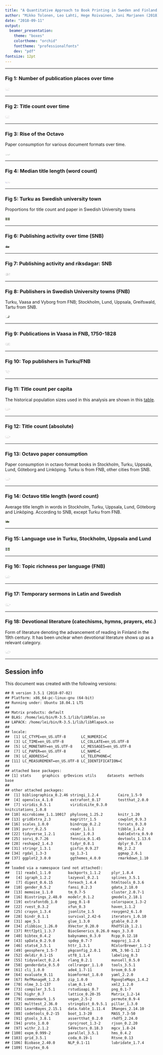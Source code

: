 ```yaml
---
title: "A Quantitative Approach to Book Printing in Sweden and Finland, 1640–1828"
author: "Mikko Tolonen, Leo Lahti, Hege Roivainen, Jani Marjanen (2018)"
date: "2018-09-11"
output: 
  beamer_presentation:
    theme: "boxes"
    colortheme: "orchid"
    fonttheme: "professionalfonts"
    dev: "pdf"
fontsize: 12pt
---
```







---
### Fig 1: Number of publication places over time

<img src="figures_HistoricalMethods2018/Figure_1-1.eps" title="plot of chunk Figure_1" alt="plot of chunk Figure_1" width="17cm" />

---


### Fig 2: Title count over time

<img src="figures_HistoricalMethods2018/Figure_2-1.eps" title="plot of chunk Figure_2" alt="plot of chunk Figure_2" width="17cm" />

---

### Fig 3: Rise of the Octavo

Paper consumption for various document formats over time.



<img src="figures_HistoricalMethods2018/Figure_3-1.eps" title="plot of chunk Figure_3" alt="plot of chunk Figure_3" width="17cm" />



---


### Fig 4: Median title length (word count)

<img src="figures_HistoricalMethods2018/Figure_4-1.eps" title="plot of chunk Figure_4" alt="plot of chunk Figure_4" width="17cm" />

---


### Fig 5: Turku as Swedish university town

Proportions for title count and paper in Swedish University towns
 


<img src="figures_HistoricalMethods2018/Figure_5-1.eps" title="plot of chunk Figure_5" alt="plot of chunk Figure_5" width="17cm" />

---

### Fig 6: Publishing activity over time (SNB)

<img src="figures_HistoricalMethods2018/Figure_6-1.eps" title="plot of chunk Figure_6" alt="plot of chunk Figure_6" width="17cm" />

---


### Fig 7: Publishing activity and riksdagar: SNB

<img src="figures_HistoricalMethods2018/Figure_7-1.eps" title="plot of chunk Figure_7" alt="plot of chunk Figure_7" width="17cm" />

---


### Fig 8: Publishers in Swedish University towns (FNB)

Turku, Vaasa and Vyborg from FNB; Stockholm, Lund, Uppsala, Greifswald, Tartu from SNB.

<img src="figures_HistoricalMethods2018/Figure_8-1.eps" title="plot of chunk Figure_8" alt="plot of chunk Figure_8" width="17cm" />

---



### Fig 9: Publications in Vaasa in FNB, 1750-1828


<img src="figures_HistoricalMethods2018/Figure_9-1.eps" title="plot of chunk Figure_9" alt="plot of chunk Figure_9" width="17cm" />


---


### Fig 10: Top publishers in Turku/FNB

<img src="figures_HistoricalMethods2018/Figure_10-1.eps" title="plot of chunk Figure_10" alt="plot of chunk Figure_10" width="17cm" />

---



### Fig 11: Title count per capita

The historical population sizes used in this analysis are shown in this [table](https://github.com/COMHIS/bibliographica/blob/master/inst/extdata/population_sizes_in_cities.csv).

<img src="figures_HistoricalMethods2018/Figure_11-1.eps" title="plot of chunk Figure_11" alt="plot of chunk Figure_11" width="17cm" />

---



### Fig 12: Title count (absolute)

<img src="figures_HistoricalMethods2018/Figure_12-1.eps" title="plot of chunk Figure_12" alt="plot of chunk Figure_12" width="17cm" />

---




### Fig 13: Octavo paper consumption

Paper consumption in octavo format books in Stockholm, Turku, Uppsala,
Lund, Göteborg and Linköping. Turku is from FNB, other cities from
SNB.

<img src="figures_HistoricalMethods2018/Figure_13-1.eps" title="plot of chunk Figure_13" alt="plot of chunk Figure_13" width="17cm" />


---


### Fig 14: Octavo title length (word count)

Average title length in words in Stockholm, Turku, Uppsala, Lund, Göteborg and Linköping. According to SNB, except Turku from FNB. 

<img src="figures_HistoricalMethods2018/Figure_14-1.eps" title="plot of chunk Figure_14" alt="plot of chunk Figure_14" width="17cm" />

---


### Fig 15: Language use in Turku, Stockholm, Uppsala and Lund




<img src="figures_HistoricalMethods2018/Figure_15-1.eps" title="plot of chunk Figure_15" alt="plot of chunk Figure_15" width="17cm" />

---


### Fig 16: Topic richness per language (FNB)

<img src="figures_HistoricalMethods2018/Figure_16-1.eps" title="plot of chunk Figure_16" alt="plot of chunk Figure_16" width="17cm" />

---


### Fig 17: Temporary sermons in Latin and Swedish

<img src="figures_HistoricalMethods2018/Figure_17-1.eps" title="plot of chunk Figure_17" alt="plot of chunk Figure_17" width="17cm" />

---


### Fig 18: Devotional literature (catechisms, hymns, prayers, etc.) 

Form of literature denoting the advancement of reading in Finland in the 19th century. It has been unclear when devotional literature  shows up as a relevant category.

<img src="figures_HistoricalMethods2018/Figure_18-1.eps" title="plot of chunk Figure_18" alt="plot of chunk Figure_18" width="17cm" />

---



## Session info

This document was created with the following versions:


```
## R version 3.5.1 (2018-07-02)
## Platform: x86_64-pc-linux-gnu (64-bit)
## Running under: Ubuntu 18.04.1 LTS
## 
## Matrix products: default
## BLAS: /home/lei/bin/R-3.5.1/lib/libRblas.so
## LAPACK: /home/lei/bin/R-3.5.1/lib/libRlapack.so
## 
## locale:
##  [1] LC_CTYPE=en_US.UTF-8       LC_NUMERIC=C              
##  [3] LC_TIME=en_US.UTF-8        LC_COLLATE=en_US.UTF-8    
##  [5] LC_MONETARY=en_US.UTF-8    LC_MESSAGES=en_US.UTF-8   
##  [7] LC_PAPER=en_US.UTF-8       LC_NAME=C                 
##  [9] LC_ADDRESS=C               LC_TELEPHONE=C            
## [11] LC_MEASUREMENT=en_US.UTF-8 LC_IDENTIFICATION=C       
## 
## attached base packages:
## [1] stats     graphics  grDevices utils     datasets  methods   base     
## 
## other attached packages:
##  [1] bibliographica_0.2.46 stringi_1.2.4         Cairo_1.5-9          
##  [4] openxlsx_4.1.0        extrafont_0.17        testthat_2.0.0       
##  [7] viridis_0.5.1         viridisLite_0.3.0     knitcitations_1.0.8  
## [10] microbiome_1.1.10017  phyloseq_1.25.2       knitr_1.20           
## [13] gridExtra_2.3         magrittr_1.5          cowplot_0.9.3        
## [16] scales_1.0.0          bindrcpp_0.2.2        forcats_0.3.0        
## [19] purrr_0.2.5           readr_1.1.1           tibble_1.4.2         
## [22] tidyverse_1.2.1       skimr_1.0.3           kableExtra_0.9.0     
## [25] sorvi_0.7.26          fennica_0.1.45        devtools_1.13.6      
## [28] reshape2_1.4.3        tidyr_0.8.1           dplyr_0.7.6          
## [31] stringr_1.3.1         gisfin_0.9.27         R6_2.2.2             
## [34] rgdal_1.3-3           sp_1.3-1              ggmap_2.6.1          
## [37] ggplot2_3.0.0         ggthemes_4.0.0        rmarkdown_1.10       
## 
## loaded via a namespace (and not attached):
##   [1] readxl_1.1.0        backports_1.1.2     plyr_1.8.4         
##   [4] igraph_1.2.2        lazyeval_0.2.1      splines_3.5.1      
##   [7] digest_0.6.15       foreach_1.4.4       htmltools_0.3.6    
##  [10] gender_0.5.2        fansi_0.2.3         gdata_2.18.0       
##  [13] memoise_1.1.0       tm_0.7-5            cluster_2.0.7-1    
##  [16] Biostrings_2.48.0   modelr_0.1.2        gmodels_2.18.1     
##  [19] extrafontdb_1.0     jpeg_0.1-8          colorspace_1.3-2   
##  [22] rvest_0.3.2         xfun_0.3            haven_1.1.2        
##  [25] crayon_1.3.4        jsonlite_1.5        roxygen2_6.1.0     
##  [28] bindr_0.1.1         survival_2.42-6     iterators_1.0.10   
##  [31] ape_5.1             glue_1.3.0          gtable_0.2.0       
##  [34] zlibbioc_1.26.0     XVector_0.20.0      Rhdf5lib_1.2.1     
##  [37] Rttf2pt1_1.3.7      BiocGenerics_0.26.0 maps_3.3.0         
##  [40] bibtex_0.4.2        babynames_0.3.0     Rcpp_0.12.18       
##  [43] spData_0.2.9.0      spdep_0.7-7         mapproj_1.2.6      
##  [46] stats4_3.5.1        httr_1.3.1          RColorBrewer_1.1-2 
##  [49] geosphere_1.5-7     pkgconfig_2.0.1     XML_3.98-1.12      
##  [52] deldir_0.1-15       utf8_1.1.4          labeling_0.3       
##  [55] tidyselect_0.2.4    rlang_0.2.1         munsell_0.5.0      
##  [58] genderdata_0.5.0    cellranger_1.1.0    tools_3.5.1        
##  [61] cli_1.0.0           ade4_1.7-11         broom_0.5.0        
##  [64] evaluate_0.11       biomformat_1.8.0    yaml_2.2.0         
##  [67] RefManageR_1.2.0    zip_1.0.0           RgoogleMaps_1.4.2  
##  [70] nlme_3.1-137        slam_0.1-43         xml2_1.2.0         
##  [73] compiler_3.5.1      rstudioapi_0.7      png_0.1-7          
##  [76] highr_0.7           lattice_0.20-35     Matrix_1.2-14      
##  [79] commonmark_1.5      vegan_2.5-2         permute_0.9-4      
##  [82] multtest_2.36.0     stringdist_0.9.5.1  pillar_1.3.0       
##  [85] LearnBayes_2.15.1   data.table_1.11.4   IRanges_2.14.10    
##  [88] codetools_0.2-15    boot_1.3-20         MASS_7.3-50        
##  [91] gtools_3.8.1        assertthat_0.2.0    rhdf5_2.24.0       
##  [94] proto_1.0.0         rprojroot_1.3-2     rjson_0.2.20       
##  [97] withr_2.1.2         S4Vectors_0.18.3    mgcv_1.8-24        
## [100] expm_0.999-2        parallel_3.5.1      hms_0.4.2          
## [103] grid_3.5.1          coda_0.19-1         Rtsne_0.13         
## [106] Biobase_2.40.0      NLP_0.1-11          lubridate_1.7.4    
## [109] tinytex_0.6
```





